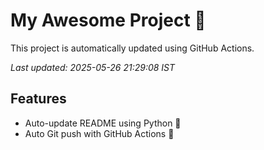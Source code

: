 # My Awesome Project 🚀

This project is automatically updated using GitHub Actions.

_Last updated: 2025-05-26 21:29:08 IST_

## Features
- Auto-update README using Python 🐍
- Auto Git push with GitHub Actions 🤖
